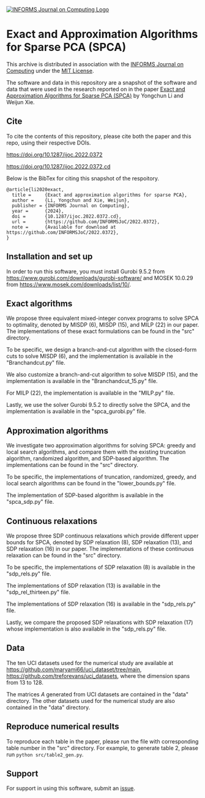 [![INFORMS Journal on Computing Logo](https://INFORMSJoC.github.io/logos/INFORMS_Journal_on_Computing_Header.jpg)](https://pubsonline.informs.org/journal/ijoc)

# Exact and Approximation Algorithms for Sparse PCA (SPCA)

This archive is distributed in association with the [INFORMS Journal on Computing](https://pubsonline.informs.org/journal/ijoc) under the [MIT License](https://github.com/INFORMSJoC/2022.0372/blob/master/LICENSE).

The software and data in this repository are a snapshot of the software and data that were used in the research reported on in the paper [Exact and Approximation Algorithms for Sparse PCA (SPCA)](https://doi.org/10.1287/ijoc.2022.0372) by Yongchun Li and Weijun Xie.

## Cite

To cite the contents of this repository, please cite both the paper and this repo, using their respective DOIs.

https://doi.org/10.1287/ijoc.2022.0372

https://doi.org/10.1287/ijoc.2022.0372.cd

Below is the BibTex for citing this snapshot of the respoitory.

```
@article{li2020exact,
  title =     {Exact and approximation algorithms for sparse PCA},
  author =    {Li, Yongchun and Xie, Weijun},
  publisher = {INFORMS Journal on Computing},
  year =      {2024},
  doi =       {10.1287/ijoc.2022.0372.cd},
  url =       {https://github.com/INFORMSJoC/2022.0372},
  note =      {Available for download at https://github.com/INFORMSJoC/2022.0372},
}  
```

## Installation and set up
In order to run this software, you must install Gurobi 9.5.2 from https://www.gurobi.com/downloads/gurobi-software/ and MOSEK 10.0.29 from https://www.mosek.com/downloads/list/10/.

## Exact algorithms

We propose three equivalent mixed-integer convex programs to solve SPCA to optimality, denoted by MISDP (6), MISDP (15), and MILP (22) in our paper. The implementations of these exact formulations can be found in the "src" directory.

To be specific, we design a branch-and-cut algorithm with the closed-form cuts to solve MISDP (6), and the implementation is available in the "Branchandcut.py" file.

We also customize a branch-and-cut algorithm to solve MISDP (15), and the implementation is available in the "Branchandcut_15.py" file.

For MILP (22),  the implementation is available in the "MILP.py" file.

Lastly, we use the solver Gurobi 9.5.2 to directly solve the SPCA, and the implementation is available in the "spca_gurobi.py" file.

## Approximation algorithms

We investigate two approximation algorithms for solving SPCA: greedy and local search algorithms, and compare them with the existing truncation algorithm, randomized algorithm, and SDP-based algorithm. The implementations can be found in the "src" directory.

To be specific, the implementations of truncation, randomized, greedy, and local search algorithms can be found in the "lower_bounds.py" file.

The implementation of SDP-based algorithm is available in the "spca_sdp.py" file.

## Continuous relaxations

We propose three SDP continuous relaxations which provide different upper bounds for SPCA, denoted by SDP relaxation (8), SDP relaxation (13),  and SDP relaxation (16) in our paper. The implementations of these continuous relaxation can be found in the "src" directory.

To be specific, the implementations of SDP relaxation (8) is available in the "sdp_rels.py" file.

The implementations of SDP relaxation (13) is available in the "sdp_rel_thirteen.py" file.

The implementations of SDP relaxation (16) is available in the "sdp_rels.py" file.

Lastly, we compare the proposed SDP relaxations with SDP relaxation (17) whose implementation is also available in the "sdp_rels.py" file.

## Data

The ten UCI datasets used for the numerical study are available at https://github.com/maryami66/uci_dataset/tree/main, https://github.com/treforevans/uci_datasets, where the dimension spans from 13 to 128.

The matrices $A$ generated from UCI datasets are contained in the "data" directory. The other datasets used for the numerical study are also contained in the "data" directory.

## Reproduce numerical results

To reproduce each table in the paper, please run the file with corresponding table number in the "src" directory. For example, to generate table 2, please run ```python src/table2_gen.py```.

## Support

For support in using this software, submit an
[issue](https://github.com/INFORMSJoC/2022.0372/issues/new).
